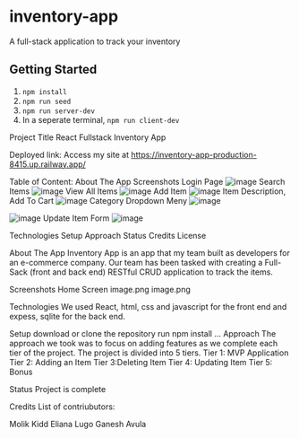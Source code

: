 # inventory-app
A full-stack application to track your inventory

## Getting Started

1. `npm install`
2. `npm run seed`
3. `npm run server-dev`
4. In a seperate terminal, `npm run client-dev`

Project Title
React Fullstack Inventory App

Deployed link:
Access my site at https://inventory-app-production-8415.up.railway.app/



Table of Content:
About The App
Screenshots
Login Page
![image](https://user-images.githubusercontent.com/62623946/200701105-c2b87e83-46d8-4eba-9c9e-095e0896b8ba.png)
Search Items
![image](https://user-images.githubusercontent.com/62623946/200701260-dbaffef6-685b-4045-a4dc-540a631a85d8.png)
View All Items
![image](https://user-images.githubusercontent.com/62623946/200701299-38b78ee3-f95f-4452-8066-062ed55828b4.png)
Add Item
![image](https://user-images.githubusercontent.com/62623946/200701354-471d38c5-de03-4283-8e5c-3bec2b8e5f5f.png)
Item Description, Add To Cart
![image](https://user-images.githubusercontent.com/62623946/200701418-26f65115-5dd5-48ae-9b92-50b424bd55f6.png)
Category Dropdown Meny
![image](https://user-images.githubusercontent.com/62623946/200703425-1bde8af3-d4be-4f3e-8b1b-145e50b30ce6.png)

![image](https://user-images.githubusercontent.com/62623946/200701590-9e4ebc63-e10a-41dc-9f56-ac25e5885c31.png)
Update Item Form
![image](https://user-images.githubusercontent.com/62623946/200701869-45fb1f59-89de-47da-9cef-bd565f90297c.png)


Technologies
Setup
Approach
Status
Credits
License


About The App
Inventory App is an app that my team built as developers for an e-commerce company. Our team has been tasked with creating a Full-Sack (front and back end) RESTful CRUD application to track the items.



Screenshots
Home Screen
image.png
image.png



Technologies
We used React, html, css and javascript for the front end and expess, sqlite for the back end.

Setup
download or clone the repository
run npm install
...
Approach
The approach we took was to focus on adding features as we complete each tier of the project. The project is divided into 5 tiers.
Tier 1: MVP Application
Tier 2: Adding an Item
Tier 3:Deleting Item
Tier 4: Updating Item
Tier 5: Bonus


Status
Project is complete

Credits
List of contriubutors:

Molik Kidd
Eliana Lugo
Ganesh Avula

